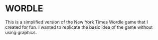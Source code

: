 # WORDLE
This is a simplified version of the New York Times Wordle game that I created for fun. I wanted to replicate the basic idea of the game without using graphics. 
